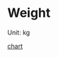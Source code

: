 # Weight

Unit: kg

[chart](../charts/weight.html ':include :type=.html width="400px" height="450px"')
